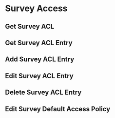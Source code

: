 # Survey Access

## Get Survey ACL
## Get Survey ACL Entry
## Add Survey ACL Entry
## Edit Survey ACL Entry
## Delete Survey ACL Entry
## Edit Survey Default Access Policy
